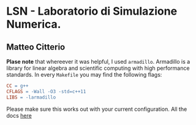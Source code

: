 # LSN - Laboratorio di Simulazione Numerica.

## Matteo Citterio

**Plase note** that whereever it was helpful, I used `armadillo`. Armadillo is a library for linear algebra and scientific computing with high performance standards. In every `Makefile` you may find the following flags:
```Makefile
CC = g++
CFLAGS = -Wall -O3 -std=c++11
LIBS = -larmadillo
```
Please make sure this works out with your current configuration. All the docs [here](https://arma.sourceforge.net/)
 
